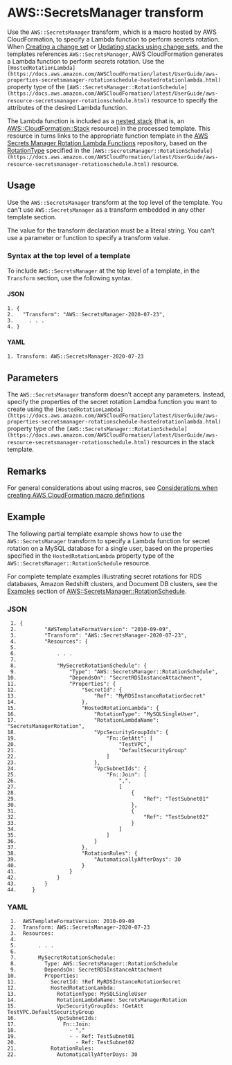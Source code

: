 # AWS::SecretsManager transform<a name="transform-aws-secretsmanager"></a>

Use the `AWS::SecretsManager` transform, which is a macro hosted by AWS CloudFormation, to specify a Lambda function to perform secrets rotation\. When [Creating a change set](using-cfn-updating-stacks-changesets-create.md) or [Updating stacks using change sets](using-cfn-updating-stacks-changesets.md), and the templates references `AWS::SecretsManager`, AWS CloudFormation generates a Lambda function to perform secrets rotation\. Use the `[HostedRotationLambda](https://docs.aws.amazon.com/AWSCloudFormation/latest/UserGuide/aws-properties-secretsmanager-rotationschedule-hostedrotationlambda.html)` property type of the `[AWS::SecretsManager::RotationSchedule](https://docs.aws.amazon.com/AWSCloudFormation/latest/UserGuide/aws-resource-secretsmanager-rotationschedule.html)` resource to specify the attributes of the desired Lambda function\. 

The Lambda function is included as a [nested stack](https://docs.aws.amazon.com/AWSCloudFormation/latest/UserGuide/using-cfn-nested-stacks.html) \(that is, an [AWS::CloudFormation::Stack](https://docs.aws.amazon.com/AWSCloudFormation/latest/UserGuide/aws-properties-stack.html) resource\) in the processed template\. This resource in turns links to the appropriate function template in the [AWS Secrets Manager Rotation Lambda Functions](https://github.com/aws-samples/aws-secrets-manager-rotation-lambdas) repository, based on the [RotationType](https://docs.aws.amazon.com/AWSCloudFormation/latest/UserGuide/aws-properties-secretsmanager-rotationschedule-hostedrotationlambda.html#cfn-secretsmanager-rotationschedule-hostedrotationlambda-rotationtype) specified in the `[AWS::SecretsManager::RotationSchedule](https://docs.aws.amazon.com/AWSCloudFormation/latest/UserGuide/aws-resource-secretsmanager-rotationschedule.html)` resource\.

## Usage<a name="aws-secretsmanager-usage"></a>

Use the `AWS::SecretsManager` transform at the top level of the template\. You can't use `AWS::SecretsManager` as a transform embedded in any other template section\.

The value for the transform declaration must be a literal string\. You can't use a parameter or function to specify a transform value\.

### Syntax at the top level of a template<a name="aws-secretsmanager-syntax-top-level-overview"></a>

To include `AWS::SecretsManager` at the top level of a template, in the `Transform` section, use the following syntax\.

#### JSON<a name="aws-secretsmanager-syntax-top-level.json"></a>

```
1. {
2.   "Transform": "AWS::SecretsManager-2020-07-23",
3.     . . .
4. }
```

#### YAML<a name="aws-secretsmanager-syntax-top-level.yaml"></a>

```
1. Transform: AWS::SecretsManager-2020-07-23
```

## Parameters<a name="aws-secretsmanager-transform-parameters"></a>

The `AWS::SecretsManager` transform doesn't accept any parameters\. Instead, specify the properties of the secret rotation Lamdba function you want to create using the `[HostedRotationLambda](https://docs.aws.amazon.com/AWSCloudFormation/latest/UserGuide/aws-properties-secretsmanager-rotationschedule-hostedrotationlambda.html)` property type of the `[AWS::SecretsManager::RotationSchedule](https://docs.aws.amazon.com/AWSCloudFormation/latest/UserGuide/aws-resource-secretsmanager-rotationschedule.html)` resources in the stack template\.

## Remarks<a name="aws-secretsmanager-transform-remarks"></a>

For general considerations about using macros, see [Considerations when creating AWS CloudFormation macro definitions](template-macros.md#template-macros-considerations)

## Example<a name="aws-secretsmanager-transform-examples"></a>

The following partial template example shows how to use the `AWS::SecretsManager` transform to specify a Lambda function for secret rotation on a MySQL database for a single user, based on the properties specified in the `HostedRotationLambda` property type of the `AWS::SecretsManager::RotationSchedule` resource\.

For complete template examples illustrating secret rotations for RDS databases, Amazon Redshift clusters, and Document DB clusters, see the [Examples](https://docs.aws.amazon.com/AWSCloudFormation/latest/UserGuide/aws-resource-secretsmanager-rotationschedule.html#aws-resource-secretsmanager-rotationschedule--examples) section of [AWS::SecretsManager::RotationSchedule](https://docs.aws.amazon.com/AWSCloudFormation/latest/UserGuide/aws-resource-secretsmanager-rotationschedule.html)\.

### JSON<a name="aws-secretsmanager-example.json"></a>

```
 1. {
 2.         "AWSTemplateFormatVersion": "2010-09-09",
 3.         "Transform": "AWS::SecretsManager-2020-07-23",
 4.         "Resources": {
 5.             
 6.             . . . 
 7.             
 8.             "MySecretRotationSchedule": {
 9.                 "Type": "AWS::SecretsManager::RotationSchedule",
10.                 "DependsOn": "SecretRDSInstanceAttachment",
11.                 "Properties": {
12.                     "SecretId": {
13.                         "Ref": "MyRDSInstanceRotationSecret"
14.                     },
15.                     "HostedRotationLambda": {
16.                         "RotationType": "MySQLSingleUser",
17.                         "RotationLambdaName": "SecretsManagerRotation",
18.                         "VpcSecurityGroupIds": {
19.                             "Fn::GetAtt": [
20.                                 "TestVPC",
21.                                 "DefaultSecurityGroup"
22.                             ]
23.                         },
24.                         "VpcSubnetIds": {
25.                             "Fn::Join": [
26.                                 ",",
27.                                 [
28.                                     {
29.                                         "Ref": "TestSubnet01"
30.                                     },
31.                                     {
32.                                         "Ref": "TestSubnet02"
33.                                     }
34.                                 ]
35.                             ]
36.                         }
37.                     },
38.                     "RotationRules": {
39.                         "AutomaticallyAfterDays": 30
40.                     }
41.                 }
42.             }
43.         }
44.     }
```

### YAML<a name="aws-secretsmanager-example.yaml"></a>

```
 1.  AWSTemplateFormatVersion: 2010-09-09
 2.  Transform: AWS::SecretsManager-2020-07-23
 3.  Resources:
 4. 
 5.       . . . 
 6.            
 7.       MySecretRotationSchedule:
 8.         Type: AWS::SecretsManager::RotationSchedule
 9.         DependsOn: SecretRDSInstanceAttachment 
10.         Properties:
11.           SecretId: !Ref MyRDSInstanceRotationSecret
12.           HostedRotationLambda:
13.             RotationType: MySQLSingleUser
14.             RotationLambdaName: SecretsManagerRotation
15.             VpcSecurityGroupIds: !GetAtt TestVPC.DefaultSecurityGroup
16.             VpcSubnetIds:
17.               Fn::Join:
18.                 - ","
19.                 - - Ref: TestSubnet01
20.                   - Ref: TestSubnet02
21.           RotationRules:
22.             AutomaticallyAfterDays: 30
```